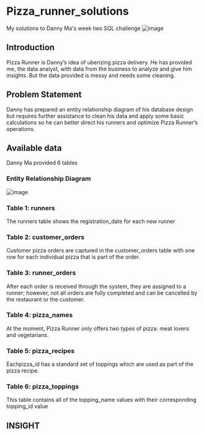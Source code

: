 # Pizza_runner_solutions
My solutions to Danny Ma's week two SQL challenge
![image](https://github.com/DataStance1/Pizza_runner_solutions/assets/114801619/2dcb4d32-d68d-466d-9df2-898b5527f29c)
## Introduction

Pizza Runner is Danny’s idea of uberizing pizza delivery. He has provided me, the data analyst, with data from the business to analyze and give him insights. But the data provided is messy and needs some cleaning.

## Problem Statement
Danny has prepared an entity relationship diagram of his database design but requires further assistance to clean his data and apply some basic calculations so he can better direct his runners and optimize Pizza Runner’s operations.
## Available data
Danny Ma provided 6 tables
### Entity Relationship Diagram
![image](https://github.com/DataStance1/Pizza_runner_solutions/assets/114801619/51ac0762-e09d-4bdd-a254-e7ce58c9b202)
### Table 1: runners
The runners table shows the registration_date for each new runner
### Table 2: customer_orders
Customer pizza orders are captured in the customer_orders table with one row for each individual pizza that is part of the order.
### Table 3: runner_orders
After each order is received through the system, they are assigned to a runner; however, not all orders are fully completed and can be cancelled by the restaurant or the customer.
### Table 4: pizza_names
At the moment, Pizza Runner only offers two types of pizza: meat lovers and vegetarians.
### Table 5: pizza_recipes
Eachpizza_id has a standard set of toppings which are used as part of the pizza recipe.
### Table 6: pizza_toppings
This table contains all of the topping_name values with their corresponding topping_id value
## INSIGHT
